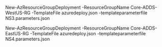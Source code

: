 New-AzResourceGroupDeployment -ResourceGroupName Core-ADDS-WestUS-RG -TemplateFile azuredeploy.json -templateparameterfile NS3.parameters.json

New-AzResourceGroupDeployment -ResourceGroupName Core-ADDS-EastUS-RG -TemplateFile azuredeploy.json -templateparameterfile NS4.parameters.json
